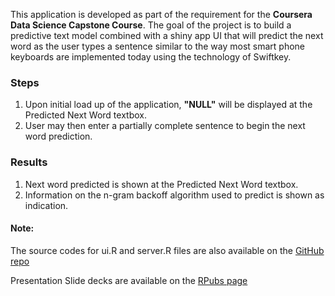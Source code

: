 This application is developed as part of the requirement for the **Coursera Data Science Capstone Course**. The goal of the project is to build a predictive text model combined with a shiny app UI that will predict the next word as the user types a sentence similar to the way most smart phone keyboards are implemented today using the technology of Swiftkey.

### Steps
1. Upon initial load up of the application, **"NULL"** will be displayed at the Predicted Next Word textbox.
2. User may then enter a partially complete sentence to begin the next word prediction.


### Results
1. Next word predicted is shown at the Predicted Next Word textbox.
2. Information on the n-gram backoff algorithm used to predict is shown as indication.

#### Note:
The source codes for ui.R and server.R files are also available on the [GitHub repo](https://github.com/idofabu/Wordpredictor)

Presentation Slide decks are available on the [RPubs page](https://rpubs.com/idofabu)

